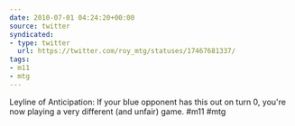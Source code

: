 ```yaml
---
date: 2010-07-01 04:24:20+00:00
source: twitter
syndicated:
- type: twitter
  url: https://twitter.com/roy_mtg/statuses/17467681337/
tags:
- m11
- mtg
---
```


Leyline of Anticipation: If your blue opponent has this out on turn 0, you're now playing a very different (and unfair) game. #m11 #mtg